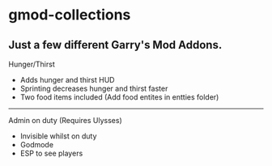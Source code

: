 # gmod-collections
Just a few different Garry's Mod Addons.
----------------------------------------
Hunger/Thirst
* Adds hunger and thirst HUD
* Sprinting decreases hunger and thirst faster
* Two food items included
(Add food entites in entties folder)
----------------------------------------
Admin on duty (Requires Ulysses)
* Invisible whilst on duty
* Godmode
* ESP to see players
